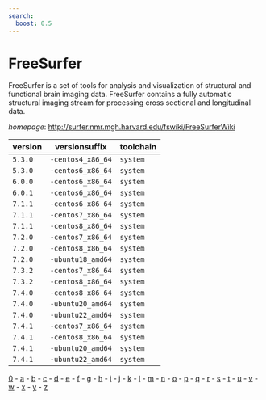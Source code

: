 ```yaml
---
search:
  boost: 0.5
---
```

# FreeSurfer

FreeSurfer is a set of tools for analysis and visualization of structural and functional brain imaging data. FreeSurfer contains a fully automatic structural imaging stream for processing cross sectional and longitudinal data.

*homepage*: <http://surfer.nmr.mgh.harvard.edu/fswiki/FreeSurferWiki>

version | versionsuffix | toolchain
--------|---------------|----------
``5.3.0`` | ``-centos4_x86_64`` | ``system``
``5.3.0`` | ``-centos6_x86_64`` | ``system``
``6.0.0`` | ``-centos6_x86_64`` | ``system``
``6.0.1`` | ``-centos6_x86_64`` | ``system``
``7.1.1`` | ``-centos6_x86_64`` | ``system``
``7.1.1`` | ``-centos7_x86_64`` | ``system``
``7.1.1`` | ``-centos8_x86_64`` | ``system``
``7.2.0`` | ``-centos7_x86_64`` | ``system``
``7.2.0`` | ``-centos8_x86_64`` | ``system``
``7.2.0`` | ``-ubuntu18_amd64`` | ``system``
``7.3.2`` | ``-centos7_x86_64`` | ``system``
``7.3.2`` | ``-centos8_x86_64`` | ``system``
``7.4.0`` | ``-centos8_x86_64`` | ``system``
``7.4.0`` | ``-ubuntu20_amd64`` | ``system``
``7.4.0`` | ``-ubuntu22_amd64`` | ``system``
``7.4.1`` | ``-centos7_x86_64`` | ``system``
``7.4.1`` | ``-centos8_x86_64`` | ``system``
``7.4.1`` | ``-ubuntu20_amd64`` | ``system``
``7.4.1`` | ``-ubuntu22_amd64`` | ``system``

[0](../0/index.md) - [a](../a/index.md) - [b](../b/index.md) - [c](../c/index.md) - [d](../d/index.md) - [e](../e/index.md) - [f](../f/index.md) - [g](../g/index.md) - [h](../h/index.md) - [i](../i/index.md) - [j](../j/index.md) - [k](../k/index.md) - [l](../l/index.md) - [m](../m/index.md) - [n](../n/index.md) - [o](../o/index.md) - [p](../p/index.md) - [q](../q/index.md) - [r](../r/index.md) - [s](../s/index.md) - [t](../t/index.md) - [u](../u/index.md) - [v](../v/index.md) - [w](../w/index.md) - [x](../x/index.md) - [y](../y/index.md) - [z](../z/index.md)

